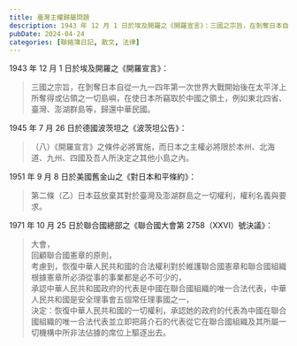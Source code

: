 ```yaml
---
title: 臺灣主權歸屬問題
description: 1943 年 12 月 1 日於埃及開羅之《開羅宣言》：三國之宗旨，在剝奪日本自從一九一四年第一次世界大戰開始後在太平洋上所奪得或佔領之一切島嶼，在使日本所竊取於中國之領土，例如東北四省、臺灣、澎湖群……
pubDate: 2024-04-24
categories: [聯絡簿日記, 散文, 法律]
---
```


1943 年 12 月 1 日於埃及開羅之《開羅宣言》：

> 三國之宗旨，在剝奪日本自從一九一四年第一次世界大戰開始後在太平洋上所奪得或佔領之一切島嶼，在使日本所竊取於中國之領土，例如東北四省、臺灣、澎湖群島等，歸還中華民國。

1945 年 7 月 26 日於德國波茨坦之《波茨坦公告》：

> （八）《開羅宣言》之條件必將實施，而日本之主權必將限於本州、北海道、九州、四國及吾人所決定之其他小島之內。

1951 年 9 月 8 日於美國舊金山之《對日本和平條約》：

> 第二條（乙）日本茲放棄其對於臺灣及澎湖群島之一切權利，權利名義與要求。

1971 年 10 月 25 日於聯合國總部之《聯合國大會第 2758（XXVI）號決議》：

> 大會，  
> 回顧聯合國憲章的原則，  
> 考慮到，恢復中華人民共和國的合法權利對於維護聯合國憲章和聯合國組織根據憲章所必須從事的事業都是必不可少的，  
> 承認中華人民共和國政府的代表是中國在聯合國組織的唯一合法代表，中華人民共和國是安全理事會五個常任理事國之一，  
> 決定：恢復中華人民共和國的一切權利，承認她的政府的代表為中國在聯合國組織的唯一合法代表並立即把蔣介石的代表從它在聯合國組織及其所屬一切機構中所非法佔據的席位上驅逐出去。
